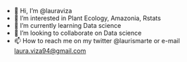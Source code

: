 - 👋 Hi, I’m @lauraviza
- 👀 I’m interested in Plant Ecology, Amazonia, Rstats 
- 🌱 I’m currently learning Data science 
- 💞️ I’m looking to collaborate on Data science
- 📫 How to reach me on my twitter @laurismarte or e-mail laura.viza94@gmail.com

<!---
lauraviza/lauraviza is a ✨ special ✨ repository because its `README.md` (this file) appears on your GitHub profile.
You can click the Preview link to take a look at your changes.
--->

